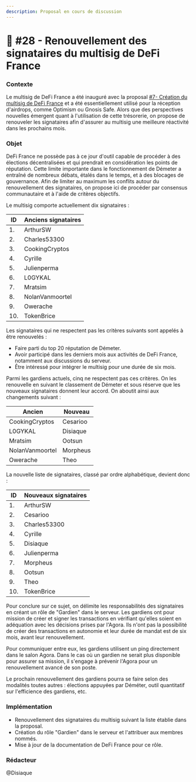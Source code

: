 ```yaml
---
description: Proposal en cours de discussion
---
```


# 💬 #28 - Renouvellement des signataires du multisig de DeFi France

### Contexte

Le multisig de DeFi France a été inauguré avec la proposal [#7- Création du multisig de DeFi France](https://docs.defi-france.org/dff/propositions/propositions-acceptees/7-creation-du-multisig-dff) et a été essentiellement utilisé pour la réception d'airdrops, comme Optimism ou Gnosis Safe. Alors que des perspectives nouvelles émergent quant à l'utilisation de cette trésorerie, on propose de renouveler les signataires afin d'assurer au multisig une meilleure réactivité dans les prochains mois.

### Objet

DeFi France ne possède pas à ce jour d'outil capable de procéder à des élections décentralisées et qui prendrait en considération les points de réputation. Cette limite importante dans le fonctionnement de Démeter a entraîné de nombreux débats, étalés dans le temps, et à des blocages de gouvernance. Afin de limiter au maximum les conflits autour du renouvellement des signataires, on propose ici de procéder par consensus communautaire et à l'aide de critères objectifs.

Le multisig comporte actuellement dix signataires :

| ID  | Anciens signataires |
| --- | ------------------- |
| 1.  | ArthurSW            |
| 2.  | Charles53300        |
| 3.  | CookingCryptos      |
| 4.  | Cyrille             |
| 5.  | Julienperma         |
| 6.  | L0GYKAL             |
| 7.  | Mratsim             |
| 8.  | NolanVanmoortel     |
| 9.  | Owerache            |
| 10. | TokenBrice          |

Les signataires qui ne respectent pas les critères suivants sont appelés à être renouvelés :

* Faire parti du top 20 réputation de Démeter.
* Avoir participé dans les derniers mois aux activités de DeFi France, notamment aux discussions du serveur.
* Être intéressé pour intégrer le multisig pour une durée de six mois.

Parmi les gardiens actuels, cinq ne respectent pas ces critères. On les renouvelle en suivant le classement de Démeter et sous réserve que les nouveaux signataires donnent leur accord. On aboutit ainsi aux changements suivant :

| Ancien          | Nouveau  |
| --------------- | -------- |
| CookingCryptos  | Cesarioo |
| L0GYKAL         | Disiaque |
| Mratsim         | Ootsun   |
| NolanVanmoortel | Morpheus |
| Owerache        | Theo     |

La nouvelle liste de signataires, classé par ordre alphabétique, devient donc :

| ID  | Nouveaux signataires |
| --- | -------------------- |
| 1.  | ArthurSW             |
| 2.  | Cesarioo             |
| 3.  | Charles53300         |
| 4.  | Cyrille              |
| 5.  | Disiaque             |
| 6.  | Julienperma          |
| 7.  | Morpheus             |
| 8.  | Ootsun               |
| 9.  | Theo                 |
| 10. | TokenBrice           |

Pour conclure sur ce sujet, on délimite les responsabilités des signataires en créant un rôle de "Gardien" dans le serveur. Les gardiens ont pour mission de créer et signer les transactions en vérifiant qu'elles soient en adéquation avec les décisions prises par l'Agora. Ils n'ont pas la possibilité de créer des transactions en autonomie et leur durée de mandat est de six mois, avant leur renouvellement.

Pour communiquer entre eux, les gardiens utilisent un ping directement dans le salon Agora. Dans le cas où un gardien ne serait plus disponible pour assurer sa mission, il s'engage à prévenir l'Agora pour un renouvellement avancé de son poste.

Le prochain renouvellement des gardiens pourra se faire selon des modalités toutes autres : élections appuyées par Déméter, outil quantitatif sur l'efficience des gardiens, etc.

### Implémentation

* Renouvellement des signataires du multisig suivant la liste établie dans la proposal.
* Création du rôle "Gardien" dans le serveur et l'attribuer aux membres nommés.
* Mise à jour de la documentation de DeFi France pour ce rôle.

### Rédacteur

@Disiaque

